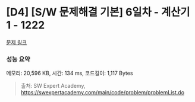 # [D4] [S/W 문제해결 기본] 6일차 - 계산기1 - 1222 

[문제 링크](https://swexpertacademy.com/main/code/problem/problemDetail.do?contestProbId=AV14mbSaAEwCFAYD) 

### 성능 요약

메모리: 20,596 KB, 시간: 134 ms, 코드길이: 1,117 Bytes



> 출처: SW Expert Academy, https://swexpertacademy.com/main/code/problem/problemList.do